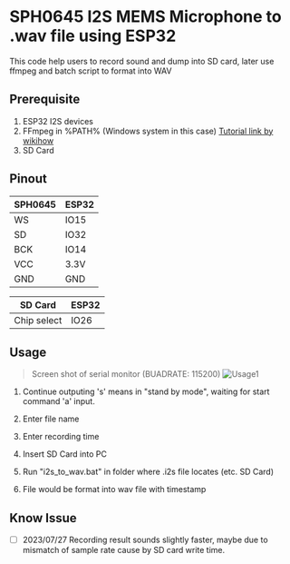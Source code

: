 # SPH0645 I2S MEMS Microphone to .wav file using ESP32

This code help users to record sound and dump into SD card, later use ffmpeg and batch script to format into WAV

## Prerequisite

1. ESP32 I2S devices 
2. FFmpeg in %PATH% (Windows system in this case) [Tutorial link by wikihow](https://www.wikihow.com/Install-FFmpeg-on-Windows)
3. SD Card

## Pinout

|SPH0645|ESP32|
|-------|-----|
|WS     |IO15 |
|SD     |IO32 |
|BCK    |IO14 |
|VCC    |3.3V |
|GND    |GND  |

|SD Card|ESP32|
|-------|-----|
|Chip select     |IO26 |

## Usage

> Screen shot of serial monitor (BUADRATE: 115200)
![Usage1](https://github.com/william0503tw/I2S_MIC_recorder/blob/main/picture/usage_1.png)

1. Continue outputing 's' means in "stand by mode", waiting for start command 'a' input.

2. Enter file name

3. Enter recording time

4. Insert SD Card into PC

5. Run "i2s_to_wav.bat" in folder where .i2s file locates (etc. SD Card)

6. File would be format into wav file with timestamp

## Know Issue

- [ ] 2023/07/27 Recording result sounds slightly faster, maybe due to mismatch of sample rate cause by SD card write time. 